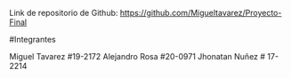 Link de repositorio de Github: https://github.com/Migueltavarez/Proyecto-Final

#Integrantes

Miguel Tavarez #19-2172
Alejandro Rosa #20-0971
Jhonatan Nuñez # 17-2214
